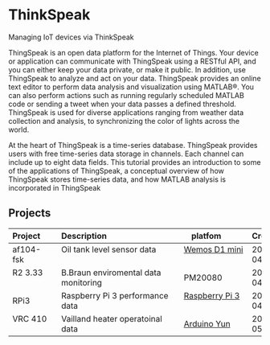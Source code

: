 # ThinkSpeak
Managing IoT devices via ThinkSpeak 

ThingSpeak is an open data platform for the Internet of Things. Your device or application can communicate with ThingSpeak using a RESTful API, and you can either keep your data private, or make it public. In addition, use ThingSpeak to analyze and act on your data. ThingSpeak provides an online text editor to perform data analysis and visualization using MATLAB®. You can also perform actions such as running regularly scheduled MATLAB code or sending a tweet when your data passes a defined threshold. ThingSpeak is used for diverse applications ranging from weather data collection and analysis, to synchronizing the color of lights across the world.

At the heart of ThingSpeak is a time-series database. ThingSpeak provides users with free time-series data storage in channels. Each channel can include up to eight data fields. This tutorial provides an introduction to some of the applications of ThingSpeak, a conceptual overview of how ThingSpeak stores time-series data, and how MATLAB analysis is incorporated in ThingSpeak


## Projects
Project       | Description                                 | platfom           | Created    | Channel | Wiki
--------------|---------------------------------------------| ------------------|------------|---------|------
af104-fsk     | Oil tank level sensor data                  | [Wemos D1 mini](https://github.com/griemide/WemosD1mini)     | 2017-04-21 | [261716](https://thingspeak.com/channels/261716)  | n/a
R2 3.33       | B.Braun enviromental data monitoring        | PM20080           | 2017-04-24 | [263535](https://thingspeak.com/channels/263535)  | n/a
RPi3          | Raspberry Pi 3 performance data             | [Raspberry Pi 3](https://github.com/griemide/RaspberryPi)    | 2017-04-29 | [265640](https://thingspeak.com/channels/265640)  | [Link](https://github.com/griemide/RaspberryPi/blob/master/scripts/ThingSpeak_MQTT.py)
VRC 410       | Vailland heater operatoinal data            | [Arduino Yun](https://github.com/griemide/ArduinoYun)        | 2017-05-01 | [266302](https://thingspeak.com/channels/266302)  | [Link](https://github.com/griemide/ArduinoYun/tree/master/python)
